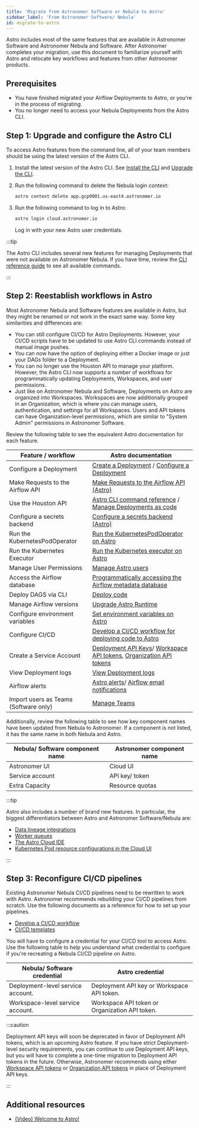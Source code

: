 ```yaml
---
title: 'Migrate from Astronomer Software or Nebula to Astro'
sidebar_label: 'From Astronomer Software/ Nebula'
id: migrate-to-astro
---
```


Astro includes most of the same features that are available in Astronomer Software and Astronomer Nebula and Software. After Astronomer completes your migration, use this document to familiarize yourself with Astro and relocate key workflows and features from other Astronomer products. 

## Prerequisites 

- You have finished migrated your Airflow Deployments to Astro, or you're in the process of migrating. 
- You no longer need to access your Nebula Deployments from the Astro CLI.

## Step 1: Upgrade and configure the Astro CLI

To access Astro features from the command line, all of your team members should be using the latest version of the Astro CLI.

1. Install the latest version of the Astro CLI. See [Install the CLI](https://docs.astronomer.io/astro/cli/install-cli#install-the-cli) and [Upgrade the CLI](https://docs.astronomer.io/astro/cli/install-cli#install-the-cli).
   
2. Run the following command to delete the Nebula login context:

    ```sh
    astro context delete app.gcp0001.us-east4.astronomer.io
    ```

3. Run the following command to log in to Astro:
   
    ```sh
    astro login cloud.astronomer.io
    ```

    Log in with your new Astro user credentials. 

:::tip

The Astro CLI includes several new features for managing Deployments that were not available on Astronomer Nebula. If you have time, review the [CLI reference guide](https://docs.astronomer.io/astro/cli/reference) to see all available commands.

:::

## Step 2: Reestablish workflows in Astro

Most Astronomer Nebula and Software features are available in Astro, but they might be renamed or not work in the exact same way. Some key similarities and differences are:

- You can still configure CI/CD for Astro Deployments. However, your CI/CD scripts have to be updated to use Astro CLI commands instead of manual image pushes.
- You can now have the option of deploying either a Docker image or just your DAGs folder to a Deployment. 
- You can no longer use the Houston API to manage your platform. However, the Astro CLI now supports a number of workflows for programmatically updating Deployments, Workspaces, and user permissions. 
- Just like on Astronomer Nebula and Software, Deployments on Astro are organized into Workspaces. Workspaces are now additionally grouped in an Organization, which is where you can manage users, authentication, and settings for all Workspaces. Users and API tokens can have Organization-level permissions, which are similar to "System Admin" permissions in Astronomer Software. 

Review the following table to see the equivalent Astro documentation for each feature. 

| Feature / workflow                    | Astro documentation                                                                                                                                                                                                                  |
| ------------------------------------- | ------------------------------------------------------------------------------------------------------------------------------------------------------------------------------------------------------------------------------------ |
| Configure a Deployment                | [Create a Deployment](https://docs.astronomer.io/astro/create-deployment) / [Configure a Deployment](https://docs.astronomer.io/astro/configure-deployment-resources)                                                                |
| Make Requests to the Airflow API      | [Make Requests to the Airflow API (Astro)](https://docs.astronomer.io/astro/airflow-api)                                                                                                                                             |
| Use the Houston API                   | [Astro CLI command reference](https://docs.astronomer.io/astro/cli/reference) /  [Manage Deployments as code](https://docs.astronomer.io/astro/manage-deployments-as-code)                                                           |
| Configure a secrets backend           | [Configure a secrets backend  (Astro)](https://docs.astronomer.io/astro/secrets-backend)                                                                                                                                             |
| Run the KubernetesPodOperator         | [Run the KubernetesPodOperator on Astro](https://docs.astronomer.io/astro/kubernetespodoperator)                                                                                                                                     |
| Run the Kubernetes Executor           | [Run the Kubernetes executor on Astro](https://docs.astronomer.io/astro/kubernetes-executor)                                                                                                                                         |
| Manage User Permissions               | [Manage Astro users](https://docs.astronomer.io/astro/add-user)                                                                                                                                                                      |
| Access the Airflow database        | [Programmatically accessing the Airflow metadata database](https://docs.astronomer.io/learn/airflow-database)                                                                                                                        |
| Deploy DAGS via CLI                   | [Deploy code](https://docs.astronomer.io/astro/deploy-code)                                                                                                                                                                          |
| Manage Airflow versions               | [Upgrade Astro Runtime](https://docs.astronomer.io/astro/upgrade-runtime)                                                                                                                                                            |
| Configure environment variables       | [Set environment variables on Astro](https://docs.astronomer.io/astro/environment-variables)                                                                                                                                         |
| Configure CI/CD                       | [Develop a CI/CD workflow for deploying code to Astro](https://docs.astronomer.io/astro/set-up-ci-cd)                                                                                                                                |
| Create a Service Account              | [Deployment API Keys](https://docs.astronomer.io/astro/api-keys)/ [Workspace API tokens](https://docs.astronomer.io/astro/workspace-api-tokens), [Organization API tokens](https://docs.astronomer.io/astro/organization-api-tokens) |
| View Deployment logs                  | [View Deployment logs](https://docs.astronomer.io/astro/view-logs)                                                                                                                                                                   |
| Airflow alerts                        | [Astro alerts](https://docs.astronomer.io/astro/alerts)/ [Airflow email notifications](https://docs.astronomer.io/astro/airflow-email-notifications)                                                                                 |
| Import users as Teams (Software only) | [Manage Teams](https://docs.astronomer.io/astro/manage-teams)                                                                                                                                                                        |

Additionally, review the following table to see how key component names have been updated from Nebula to Astronomer. If a component is not listed, it has the same name in both Nebula and Astro.

| Nebula/ Software component name | Astronomer component name |
| --------------------- | ------------------------- |
| Astronomer UI         | Cloud UI                  |
| Service account       | API key/ token            |
| Extra Capacity        | Resource quotas           |

:::tip

Astro also includes a number of brand new features. In particular, the biggest differentiators between Astro and Astronomer Software/Nebula are:

- [Data lineage integrations](https://docs.astronomer.io/astro/data-lineage)
- [Worker queues](https://docs.astronomer.io/astro/configure-worker-queues)
- [The Astro Cloud IDE](https://docs.astronomer.io/astro/cloud-ide)
- [Kubernetes Pod resource configurations in the Cloud UI](https://docs.astronomer.io/astro/configure-deployment-resources#configure-kubernetes-pod-resources)

:::

## Step 3: Reconfigure CI/CD pipelines 

Existing Astronomer Nebula CI/CD pipelines need to be rewritten to work with Astro. Astronomer recommends rebuilding your CI/CD pipelines from scratch. Use the following documents as a reference for how to set up your pipelines.

- [Develop a CI/CD workflow](https://docs.astronomer.io/astro/set-up-ci-cd) 
- [CI/CD templates](https://docs.astronomer.io/astro/ci-cd-templates/template-overview)
  
You will have to configure a credential for your CI/CD tool to access Astro. Use the following table to help you understand what credential to configure if you're recreating a Nebula CI/CD pipeline on Astro.

| Nebula/ Software credential                 | Astro credential                               |
| --------------------------------- | ---------------------------------------------- |
| Deployment-level service account. | Deployment API key or Workspace API token.     |
| Workspace-level service account.  | Workspace API token or Organization API token. |

:::caution

Deployment API keys will soon be deprecated in favor of Deployment API tokens, which is an upcoming Astro feature. If you have strict Deployment-level security requirements, you can continue to use Deployment API keys, but you will have to complete a one-time migration to Deployment API tokens in the future. Otherwise, Astronomer recommends using either [Workspace API tokens](workspace-api-tokens.md) or [Organization API tokens](organization-api-tokens.md) in place of Deployment API keys.

:::

## Additional resources

- [(Video) Welcome to Astro!](https://www.youtube.com/watch?v=l48yg1ELARg)